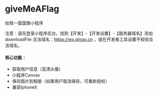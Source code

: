 # giveMeAFlag
给我一面国旗小程序

注意：请先登录小程序后台，找到【开发】-【开发设置】-【服务器域名】添加 downloadFile 合法域名：https://wx.qlogo.cn ，或在开发者工具设置不校验合法域名。

#### 核心功能：

* 获取用户信息（高清头像）
* 小程序Canvas
* 保存图片到相册（如果用户取消保存，可重新授权）
* 兼容IphoneX
